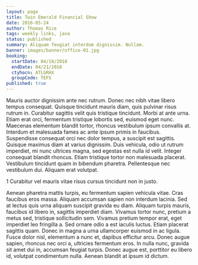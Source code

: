 ```yaml
---
layout: page
title: Twin Emerald Financial Show
date: 2016-05-24
author: Thomas Rice
tags: weekly links, java
status: published
summary: Aliquam feugiat interdum dignissim. Nullam.
banner: images/banner/office-01.jpg
booking:
  startDate: 04/18/2018
  endDate: 04/21/2018
  ctyhocn: ATLGRHX
  groupCode: TEFS
published: true
---
```

Mauris auctor dignissim ante nec rutrum. Donec nec nibh vitae libero tempus consequat. Quisque tincidunt mauris diam, quis pulvinar risus rutrum in. Curabitur sagittis velit quis tristique tincidunt. Morbi at ante urna. Etiam erat orci, fermentum tristique lobortis sed, euismod eget nunc. Maecenas elementum blandit tortor, rhoncus vestibulum ipsum convallis at. Interdum et malesuada fames ac ante ipsum primis in faucibus. Suspendisse consequat orci nec dolor tempus, a suscipit est sagittis. Quisque maximus diam at varius dignissim. Duis vehicula, odio ut rutrum imperdiet, mi nunc ultrices magna, sed egestas est nulla id velit. Integer consequat blandit rhoncus. Etiam tristique tortor non malesuada placerat. Vestibulum tincidunt quam in bibendum pharetra. Pellentesque nec vestibulum dui. Aliquam erat volutpat.

1 Curabitur vel mauris vitae risus cursus tincidunt non in justo.

Aenean pharetra mattis turpis, eu fermentum sapien vehicula vitae. Cras faucibus eros massa. Aliquam accumsan sapien non interdum lacinia. Sed at lectus quis urna aliquam suscipit gravida eu diam. Aliquam turpis mauris, faucibus id libero in, sagittis imperdiet diam. Vivamus tortor nunc, pretium a metus sed, tristique sollicitudin sem. Vivamus pretium tempor erat, eget imperdiet leo fringilla a. Sed ornare odio a est iaculis luctus. Etiam placerat sagittis quam. Donec in magna a urna ullamcorper euismod in ac ligula. Fusce dolor nisl, elementum a nunc et, dapibus efficitur arcu. Donec augue sapien, rhoncus nec orci a, ultricies fermentum eros. In nulla nunc, gravida sit amet dui in, accumsan feugiat turpis. Donec augue est, porttitor eu libero id, volutpat condimentum nulla. Aenean blandit at ipsum id dictum.

